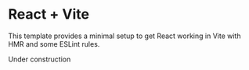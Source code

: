 # React + Vite

This template provides a minimal setup to get React working in Vite with HMR and some ESLint rules.

Under construction
